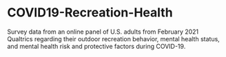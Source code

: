 # COVID19-Recreation-Health
Survey data from an online panel of U.S. adults from February 2021 Qualtrics regarding their outdoor recreation behavior, mental health status, and mental health risk and protective factors during COVID-19.  
